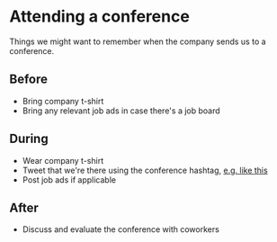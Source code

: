 # Attending a conference

Things we might want to remember when the company sends us to a conference.


## Before

* Bring company t-shirt
* Bring any relevant job ads in case there's a job board


## During

* Wear company t-shirt
* Tweet that we're there using the conference hashtag, [e.g. like this](https://twitter.com/gocardless/status/576401302302896128)
* Post job ads if applicable


## After

* Discuss and evaluate the conference with coworkers
